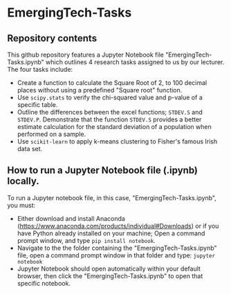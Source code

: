 # EmergingTech-Tasks

## Repository contents
This github repository features a Jupyter Notebook file "EmergingTech-Tasks.ipynb" which outlines 4 research tasks assigned to us by our lecturer.
The four tasks include:
- Create a function to calculate the Square Root of 2, to 100 decimal places without using a predefined "Square root" function.
- Use ```scipy.stats``` to verify the chi-squared value and p-value of a specific table.
- Outline the differences between the excel functions; ```STDEV.S``` and ```STDEV.P```. Demonstrate that the function ```STDEV.S``` provides a better estimate calculation for the standard deviation of a population when performed on a sample.
- Use ```scikit-learn``` to apply k-means clustering to Fisher's famous Irish data set.

## How to run a Jupyter Notebook file (.ipynb) locally.
To run a Jupyter notebook file, in this case, "EmergingTech-Tasks.ipynb", you must:
- Either download and install Anaconda (https://www.anaconda.com/products/individual#Downloads) or if you have Python already installed on your machine; Open a command prompt window, and type ```pip install notebook```.
- Navigate to the the folder containing the "EmergingTech-Tasks.ipynb" file, open a command prompt window in that folder and type: ```jupyter notebook```
- Jupyter Notebook should open automatically within your default browser, then click the "EmergingTech-Tasks.ipynb" to open that specific notebook.
